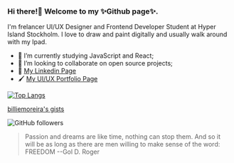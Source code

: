 ### Hi there!👋 Welcome to my ✨Github page✨. 

I'm frelancer UI/UX Designer and Frontend Developer Student at Hyper Island Stockholm.
I love to draw and paint digitally and usually walk around with my Ipad.

- 🌱 I’m currently studying JavaScript and React;
- 👯 I’m looking to collaborate on open source projects;
- 👜 [My Linkedin Page](https://www.linkedin.com/in/bilianemoreira/)
- 🖌  [My UI/UX Portfolio Page](https://bilianemoreira.com/)


[![Top Langs](https://github-readme-stats.vercel.app/api/top-langs/?username=bilianesilva&layout=compact&hide=ruby&theme=midnight-purple&show_icons=true)](https://github.com/bilianesilva/bilianesilva)

[billiemoreira's gists](https://gist.github.com/bilianesilva)


![GitHub followers](https://img.shields.io/github/followers/bilianesilva?label=Follow%20me&style=social)
> Passion and dreams are like time, nothing can stop them.
And so it will be as long as there are men willing to make sense of the word:
FREEDOM --Gol D. Roger
